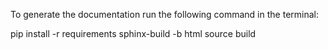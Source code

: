 To generate the documentation run the following command in the terminal:

pip install -r requirements
sphinx-build -b html source build
